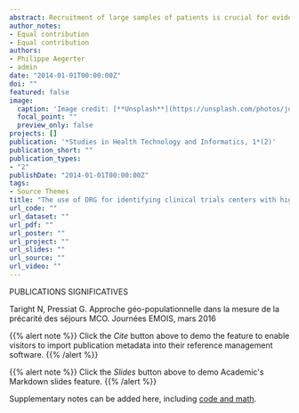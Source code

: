 ```yaml
---
abstract: Recruitment of large samples of patients is crucial for evidence level and efficacy of clinical trials (CT). Clinical Trial Recruitment Support Systems (CTRSS) used to estimate patient recruitment are generally specific to Hospital Information Systems and few were evaluated on a large number of trials. Our aim was to assess, on a large number of CT, the usefulness of commonly available data as Diagnosis Related Groups (DRG) databases in order to estimate potential recruitment. We used the DRG database of a large French multicenter medical institution (1.2 million inpatient stays and 400 new trials each year). Eligibility criteria of protocols were broken down into in atomic entities (diagnosis, procedures, treatments...) then translated into codes and operators recorded in a standardized form. A program parsed the forms and generated requests on the DRG database. A large majority of selection criteria could be coded and final estimations of number of eligible patients were close to observed ones (median difference = 25). Such a system could be part of the feasability evaluation and center selection process before the start of the clinical trial.
author_notes:
- Equal contribution
- Equal contribution
authors:
- Philippe Aegerter
- admin
date: "2014-01-01T00:00:00Z"
doi: ""
featured: false
image:
  caption: 'Image credit: [**Unsplash**](https://unsplash.com/photos/jdD8gXaTZsc)'
  focal_point: ""
  preview_only: false
projects: []
publication: '*Studies in Health Technology and Informatics, 1*(2)'
publication_short: ""
publication_types:
- "2"
publishDate: "2014-01-01T00:00:00Z"
tags:
- Source Themes
title: "The use of DRG for identifying clinical trials centers with high recruitment potential: a feasability study"
url_code: ""
url_dataset: ""
url_pdf: ""
url_poster: ""
url_project: ""
url_slides: ""
url_source: ""
url_video: ""
---
```


PUBLICATIONS SIGNIFICATIVES

Taright N, Pressiat G. Approche géo-populationnelle dans la mesure de la précarité des séjours MCO. Journées EMOIS, mars 2016

{{% alert note %}}
Click the *Cite* button above to demo the feature to enable visitors to import publication metadata into their reference management software.
{{% /alert %}}

{{% alert note %}}
Click the *Slides* button above to demo Academic's Markdown slides feature.
{{% /alert %}}

Supplementary notes can be added here, including [code and math](https://sourcethemes.com/academic/docs/writing-markdown-latex/).
